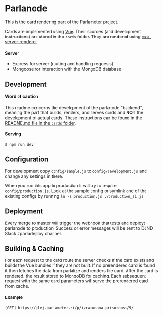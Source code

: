 # Parlanode

This is the card rendering part of the Parlameter project.

Cards are implemented using [Vue](https://vuejs.org/). Their sources (and development instructions) are stored in the `cards` folder. They are rendered using [vue-server-renderer](https://github.com/vuejs/vue/tree/dev/packages/vue-server-renderer)

#### Server

* Express for server (routing and handling requests)
* Mongoose for interaction with the MongoDB database

## Development

#### Word of caution

This readme concerns the development of the parlanode "backend", meaning the part that builds, renders, and serves cards and **NOT** the development of actual cards. Those instructions can be found in the [README.md file in the `cards` folder](cards/README.md).

#### Serving

```
$ npm run dev
```

## Configuration

For development copy `config/sample.js` to `config/development.js` and change any settings in there.

When you run this app in production it will try to require `config/production.js`. Look at the sample config or symlink one of the existing configs by running `ln -s production.js ./production_si.js`

## Deployment

Every merge to master will trigger the webhook that tests and deploys parlanode to production. Success or error messages will be sent to DJND Slack #parladeploy channel.

## Building & Caching

For each request to the card route the server checks if the card exists and builds the Vue bundles if they are not built. If no prerendered card is found it then fetches the data from parlalize and renders the card. After the card is rendered, the result stored to MongoDB for caching. Each subsequent request with the same card parameters will serve the prerendered card from cache.

#### Example
```
[GET] https://glej.parlameter.si/p/izracunana-prisotnost/9/
```
